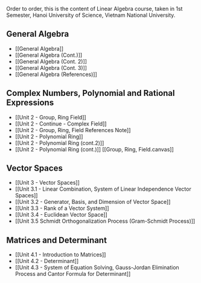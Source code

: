 Order to order, this is the content of Linear Algebra course, taken in 1st Semester, Hanoi University of Science, Vietnam National University. 
## General Algebra
- [[General Algebra]]
- [[General Algebra (Cont.)]]
- [[General Algebra (Cont. 2)]]
- [[General Algebra (Cont. 3)]]
- [[General Algebra (References)]]
## Complex Numbers, Polynomial and Rational Expressions
- [[Unit 2 - Group, Ring Field]]
- [[Unit 2 - Continue - Complex Field]]
- [[Unit 2 - Group, Ring, Field References Note]]
- [[Unit 2 - Polynomial Ring]]
- [[Unit 2 - Polynomial Ring (cont.2)]]
- [[Unit 2 - Polynomial Ring (cont.)]]
[[Group, Ring, Field.canvas]]
## Vector Spaces
- [[Unit 3 - Vector Spaces]]
- [[Unit 3.1 - Linear Combination, System of Linear Independence Vector Spaces]]
- [[Unit 3.2 - Generator, Basis, and Dimension of Vector Space]]
- [[Unit 3.3 - Rank of a Vector System]]
- [[Unit 3.4 - Euclidean Vector Space]]
- [[Unit 3.5 Schmidt Orthogonalization Process (Gram-Schmidt Process)]]
## Matrices and Determinant
- [[Unit 4.1 - Introduction to Matrices]]
- [[Unit 4.2 - Determinant]]
- [[Unit 4.3 - System of Equation Solving, Gauss-Jordan Elimination Process and Cantor Formula for Determinant]]
